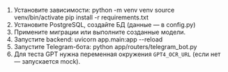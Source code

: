 1. Установите зависимости:
python -m venv venv source venv/bin/activate pip install -r requirements.txt
2. Установите PostgreSQL, создайте БД (данные — в config.py)
3. Примените миграции или выполните созданные модели.
4. Запустите backend:
uvicorn app.main:app --reload
5. Запустите Telegram-бота:
python app/routers/telegram_bot.py
6. Для теста GPT нужна переменная окружения `GPT4_OCR_URL` (если нет — запускается mock).
